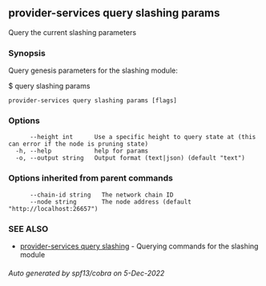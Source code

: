 ## provider-services query slashing params

Query the current slashing parameters

### Synopsis

Query genesis parameters for the slashing module:

$ <appd> query slashing params

```
provider-services query slashing params [flags]
```

### Options

```
      --height int      Use a specific height to query state at (this can error if the node is pruning state)
  -h, --help            help for params
  -o, --output string   Output format (text|json) (default "text")
```

### Options inherited from parent commands

```
      --chain-id string   The network chain ID
      --node string       The node address (default "http://localhost:26657")
```

### SEE ALSO

* [provider-services query slashing](provider-services_query_slashing.md)	 - Querying commands for the slashing module

###### Auto generated by spf13/cobra on 5-Dec-2022
